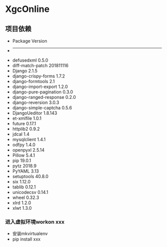 # XgcOnline

## 项目依赖

+ Package                Version
+ ---------------------- --------
+ defusedxml             0.5.0
+ diff-match-patch       201811116
+ Django                 2.1.5
+ django-crispy-forms    1.7.2
+ django-formtools       2.1
+ django-import-export   1.2.0
+ django-pure-pagination 0.3.0
+ django-ranged-response 0.2.0
+ django-reversion       3.0.3
+ django-simple-captcha  0.5.6
+ DjangoUeditor          1.8.143
+ et-xmlfile             1.0.1
+ future                 0.17.1
+ httplib2               0.9.2
+ jdcal                  1.4
+ mysqlclient            1.4.1
+ odfpy                  1.4.0
+ openpyxl               2.5.14
+ Pillow                 5.4.1
+ pip                    19.0.1
+ pytz                   2018.9
+ PyYAML                 3.13
+ setuptools             40.8.0
+ six                    1.12.0
+ tablib                 0.12.1
+ unicodecsv             0.14.1
+ wheel                  0.32.3
+ xlrd                   1.2.0
+ xlwt                   1.3.0

### 进入虚拟环境workon xxx
+ 安装mkvirtualenv
+ pip install xxx
